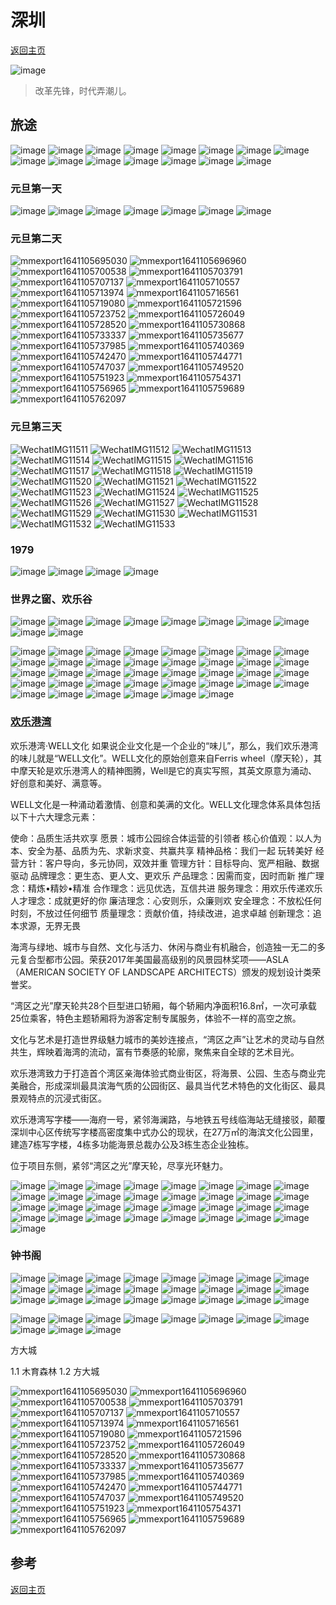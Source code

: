 # 深圳
[返回主页](/)

![image](https://user-images.githubusercontent.com/95151698/146619673-f97086e6-f096-418e-a7d3-cc349f7e0b4b.png)
> 改革先锋，时代弄潮儿。

## 旅途

![image](https://user-images.githubusercontent.com/95151698/146619942-fe27cab1-f84f-4227-873f-c5005426056b.png)
![image](https://user-images.githubusercontent.com/95151698/146619705-b0b73ad4-9f50-42b9-8d39-2e88f9047397.png)
![image](https://user-images.githubusercontent.com/95151698/146619856-69eeffe0-6648-4f4c-9ae8-e7e65adf75a8.png)
![image](https://user-images.githubusercontent.com/95151698/146619864-ade39483-6170-4c60-9fae-fe35b87bf708.png)
![image](https://user-images.githubusercontent.com/95151698/146619877-42475a07-4699-4289-a2a9-bfcc29a215fe.png)
![image](https://user-images.githubusercontent.com/95151698/146619881-3ef9f363-715c-411f-a7cc-28dd4aa9bb65.png)
![image](https://user-images.githubusercontent.com/95151698/146619885-610cd58c-fcae-43a3-a4b2-000890ec2165.png)
![image](https://user-images.githubusercontent.com/95151698/146619893-3a314fb2-a8b5-4fdc-a998-afddda500675.png)
![image](https://user-images.githubusercontent.com/95151698/146619896-aa0c6660-4390-4cf7-9f23-9f6a3109465c.png)
![image](https://user-images.githubusercontent.com/95151698/146619903-d95fcf07-64cf-402c-a4ca-0e256c1132ae.png)
![image](https://user-images.githubusercontent.com/95151698/146619904-f6312872-1c66-4e70-8f86-005fad256ad9.png)
![image](https://user-images.githubusercontent.com/95151698/146619912-9f979444-6aba-4681-8246-2ab7372c6302.png)
![image](https://user-images.githubusercontent.com/95151698/146619919-7eaf2070-66a4-4c2a-a4a1-ef17f0b9f68d.png)
![image](https://user-images.githubusercontent.com/95151698/146619924-d4b85936-f469-4db9-8de4-c090025187ee.png)
![image](https://user-images.githubusercontent.com/95151698/146619930-9582c6a6-cba0-46e5-b325-b77ce889f02d.png)

### 元旦第一天

![image](https://user-images.githubusercontent.com/95151698/147845513-e59c0834-8ed9-40a4-ab13-c53c55cd94f9.png)
![image](https://user-images.githubusercontent.com/95151698/147845514-45eb185a-b2ce-41d1-94da-96270d258be7.png)
![image](https://user-images.githubusercontent.com/95151698/147845516-a842b9b8-b280-402f-8eb4-4f4ca255703b.png)
![image](https://user-images.githubusercontent.com/95151698/147845519-46bbd724-de90-482f-81c0-6b97d30a4fff.png)
![image](https://user-images.githubusercontent.com/95151698/147845522-7555b79e-996e-4c74-a492-b59ebdf0aaad.png)
![image](https://user-images.githubusercontent.com/95151698/147845523-7d87ccd1-940d-474c-bc63-448627f53bcb.png)
![image](https://user-images.githubusercontent.com/95151698/147845530-590bc0b2-099e-4271-9280-1747f426aa17.png)

### 元旦第二天

![mmexport1641105695030](https://user-images.githubusercontent.com/42224627/147868431-29c5382b-b64f-48bc-a7e9-0a5d38200beb.jpg)
![mmexport1641105696960](https://user-images.githubusercontent.com/42224627/147868433-5437ff42-90b4-4144-a5cf-83e8534569e8.jpg)
![mmexport1641105700538](https://user-images.githubusercontent.com/42224627/147868437-b4c9751f-ebfa-4acb-acd5-765ffe81b474.jpg)
![mmexport1641105703791](https://user-images.githubusercontent.com/42224627/147868438-22fcd28d-699f-4f58-99f8-f9c51add075b.jpg)
![mmexport1641105707137](https://user-images.githubusercontent.com/42224627/147868439-eae20ca9-6a48-4901-ba02-fc676ea66437.jpg)
![mmexport1641105710557](https://user-images.githubusercontent.com/42224627/147868440-d8c84c4e-53ab-43a6-88d2-d83cd53d4cd2.jpg)
![mmexport1641105713974](https://user-images.githubusercontent.com/42224627/147868441-94197ca0-c29f-4a58-b29c-f9877c146fa3.jpg)
![mmexport1641105716561](https://user-images.githubusercontent.com/42224627/147868442-5ade68c9-8af9-4862-8c6e-55e0f739085f.jpg)
![mmexport1641105719080](https://user-images.githubusercontent.com/42224627/147868444-b9e1144c-99be-4286-9f5d-54f9771aea8c.jpg)
![mmexport1641105721596](https://user-images.githubusercontent.com/42224627/147868445-dfa52c82-673d-4fa6-8c14-f66e79e07910.jpg)
![mmexport1641105723752](https://user-images.githubusercontent.com/42224627/147868447-79e4c26e-3cd3-4a77-a47b-94c9ee523ab6.jpg)
![mmexport1641105726049](https://user-images.githubusercontent.com/42224627/147868449-e6ff4cdd-2e68-4813-a54e-99bdc4d27be9.jpg)
![mmexport1641105728520](https://user-images.githubusercontent.com/42224627/147868452-8bca7623-9c2e-42b6-bd5f-808b20a66d16.jpg)
![mmexport1641105730868](https://user-images.githubusercontent.com/42224627/147868454-4dbb10fb-b0c5-4e2c-8b13-92fcb3fd46e1.jpg)
![mmexport1641105733337](https://user-images.githubusercontent.com/42224627/147868455-fade6b81-a5fe-4f33-82be-c4beccfc0b73.jpg)
![mmexport1641105735677](https://user-images.githubusercontent.com/42224627/147868457-2aaa3207-3c9b-4a5c-8db0-72d0bfcc041d.jpg)
![mmexport1641105737985](https://user-images.githubusercontent.com/42224627/147868458-b5e79188-41c4-46f1-b940-880d71273e10.jpg)
![mmexport1641105740369](https://user-images.githubusercontent.com/42224627/147868459-e64946a9-9762-4d7b-8b2d-5ea035b3f25a.jpg)
![mmexport1641105742470](https://user-images.githubusercontent.com/42224627/147868460-8b998457-30be-4eed-bb96-3662c74b0a2c.jpg)
![mmexport1641105744771](https://user-images.githubusercontent.com/42224627/147868464-fb22478f-c9d1-4115-92af-fe2223904519.jpg)
![mmexport1641105747037](https://user-images.githubusercontent.com/42224627/147868465-bd91eb9c-4542-4c03-884d-3c78d5290728.jpg)
![mmexport1641105749520](https://user-images.githubusercontent.com/42224627/147868466-3634d4d4-e616-4dc1-bff5-b937851d0944.jpg)
![mmexport1641105751923](https://user-images.githubusercontent.com/42224627/147868467-63978ce4-9894-41d6-a3b8-6728d011fd70.jpg)
![mmexport1641105754371](https://user-images.githubusercontent.com/42224627/147868469-40bf126c-1c3c-4f52-afbb-8042766fdaca.jpg)
![mmexport1641105756965](https://user-images.githubusercontent.com/42224627/147868470-81012a0a-f7c8-47f2-9ba3-cfeb628bfafb.jpg)
![mmexport1641105759689](https://user-images.githubusercontent.com/42224627/147868472-63eb1c9a-82a6-4ec9-b5f6-88881b759ec9.jpg)
![mmexport1641105762097](https://user-images.githubusercontent.com/42224627/147868473-efe9a31e-3a1f-485c-a25b-4aeb8f961b99.jpg)


### 元旦第三天

![WechatIMG11511](https://user-images.githubusercontent.com/95151698/147933446-6d03e608-5a54-4ffd-9246-2402890a9ab9.jpeg)
![WechatIMG11512](https://user-images.githubusercontent.com/95151698/147933456-1c7aa114-351c-4178-a6f0-1084c10a2177.jpeg)
![WechatIMG11513](https://user-images.githubusercontent.com/95151698/147933457-8adc8593-78dd-4276-a2d9-cfd1c42d0866.jpeg)
![WechatIMG11514](https://user-images.githubusercontent.com/95151698/147933459-5540c55f-f5d0-4664-b530-939082bdd9e6.jpeg)
![WechatIMG11515](https://user-images.githubusercontent.com/95151698/147933461-0931d27d-0bd9-44e9-a393-e5bd42d2d675.jpeg)
![WechatIMG11516](https://user-images.githubusercontent.com/95151698/147933465-47119a8b-d8bf-4f0b-a774-0c62e6bbd08f.jpeg)
![WechatIMG11517](https://user-images.githubusercontent.com/95151698/147933467-d302d9ff-c4a7-42e8-b159-a8059a28a6ea.jpeg)
![WechatIMG11518](https://user-images.githubusercontent.com/95151698/147933472-a13913a5-f6c5-415f-8268-2518da4ea00e.jpeg)
![WechatIMG11519](https://user-images.githubusercontent.com/95151698/147933474-d154fb0d-9879-4a53-a011-7bb51431a810.jpeg)
![WechatIMG11520](https://user-images.githubusercontent.com/95151698/147933475-4f3030c5-ad63-4ea5-9d9c-3698b57cc3a1.jpeg)
![WechatIMG11521](https://user-images.githubusercontent.com/95151698/147933480-4b46ee97-402d-475f-90b2-a330d885a0f9.jpeg)
![WechatIMG11522](https://user-images.githubusercontent.com/95151698/147933481-745f3418-aafe-4619-978e-df47d5e9aae1.jpeg)
![WechatIMG11523](https://user-images.githubusercontent.com/95151698/147933484-3c3683eb-ef57-4cb7-be2d-97ec2d4a4cda.jpeg)
![WechatIMG11524](https://user-images.githubusercontent.com/95151698/147933485-dc4b8faf-8e69-45fa-9d59-ae482a48d7f8.jpeg)
![WechatIMG11525](https://user-images.githubusercontent.com/95151698/147933489-4e566199-0a4c-4fc0-ac55-68da4a2568e0.jpeg)
![WechatIMG11526](https://user-images.githubusercontent.com/95151698/147933490-61200065-1380-4f00-b90d-f1a92e0d6da7.jpeg)
![WechatIMG11527](https://user-images.githubusercontent.com/95151698/147933493-282f8630-1844-44e3-a9e1-e92ec29f5e84.jpeg)
![WechatIMG11528](https://user-images.githubusercontent.com/95151698/147933496-e4052ec0-c87e-455c-9ca1-be8c4d693d9b.jpeg)
![WechatIMG11529](https://user-images.githubusercontent.com/95151698/147933497-77cbb39b-c59f-4e6b-a3ac-de7e90f89ec7.jpeg)
![WechatIMG11530](https://user-images.githubusercontent.com/95151698/147933501-eaa55615-3b01-4364-b84a-8aefbafca71f.jpeg)
![WechatIMG11531](https://user-images.githubusercontent.com/95151698/147933503-7c2e7d10-d19c-430b-8545-b75b584733c4.jpeg)
![WechatIMG11532](https://user-images.githubusercontent.com/95151698/147933507-3e38f444-9c32-4df5-bd23-7491c60a9834.jpeg)
![WechatIMG11533](https://user-images.githubusercontent.com/95151698/147933508-b09ae57e-f3bb-4caf-b950-179f59c7c941.jpeg)


### 1979

![image](https://user-images.githubusercontent.com/95151698/147403629-00074bc1-6667-47d2-9962-04213e887212.png)
![image](https://user-images.githubusercontent.com/95151698/147403623-5f62bd39-82b8-477c-bcdc-e0e3532d8de3.png)
![image](https://user-images.githubusercontent.com/95151698/147403619-48346738-0c05-41d7-83aa-0e39ca2ff2f3.png)
![image](https://user-images.githubusercontent.com/95151698/147403614-051d28ed-9550-4e09-b5a9-a166866cf4fe.png)


### 世界之窗、欢乐谷

![image](https://user-images.githubusercontent.com/95151698/147385567-5c6646d6-217b-42fb-921b-04aa5b8f6494.png)
![image](https://user-images.githubusercontent.com/95151698/147385572-e93de5a4-b41c-4db3-b672-97668ea7572a.png)
![image](https://user-images.githubusercontent.com/95151698/147385565-57ca004d-0c2a-48f6-855c-cd1c67587c3f.png)
![image](https://user-images.githubusercontent.com/95151698/147385555-2a82e364-ef21-4322-9943-8d92f70e4679.png)
![image](https://user-images.githubusercontent.com/95151698/147385570-c85a6969-0b2c-4437-8c4b-4d09160dcefa.png)
![image](https://user-images.githubusercontent.com/95151698/147385560-e469ac60-bf67-4895-8524-6ca16092260f.png)
![image](https://user-images.githubusercontent.com/95151698/147385587-a6246932-9f27-4430-ae60-b1bb0a04ed26.png)
![image](https://user-images.githubusercontent.com/95151698/147385591-48c39d9a-6038-4c2e-baf4-65a0a1bcd642.png)
![image](https://user-images.githubusercontent.com/95151698/147385584-3a96ea22-5ed0-4c02-a266-81fd48cb7088.png)
![image](https://user-images.githubusercontent.com/95151698/147385579-dcdafcba-47be-4878-9bfc-1d4a89a140ac.png)

![image](https://user-images.githubusercontent.com/95151698/147385578-de7b7f70-5a3c-4855-afe7-691f28b51fda.png)
![image](https://user-images.githubusercontent.com/95151698/147385600-fc4e0ca5-549d-49c8-9462-aeeba44f202a.png)
![image](https://user-images.githubusercontent.com/95151698/147385604-66e45459-db41-4b70-ba1f-e038897e463e.png)
![image](https://user-images.githubusercontent.com/95151698/147385601-d88d000b-10e8-4a9b-8555-63ee49326d98.png)
![image](https://user-images.githubusercontent.com/95151698/147385602-163b0fad-131a-45fe-a624-76f29da828a5.png)
![image](https://user-images.githubusercontent.com/95151698/147385592-ade1fbac-f3f3-4e4d-8448-504eeeb73eeb.png)
![image](https://user-images.githubusercontent.com/95151698/147385609-40346f6c-a242-4b38-8856-ca15ccd04e73.png)
![image](https://user-images.githubusercontent.com/95151698/147385610-0c23fc1c-dfb7-4b63-ba6a-d73efc625a1e.png)
![image](https://user-images.githubusercontent.com/95151698/147385617-a1ecc92c-a2f8-47ad-aacf-d88a5a8cbc7f.png)
![image](https://user-images.githubusercontent.com/95151698/147385607-ef2875aa-ece3-4d1a-a82d-ef34790089d0.png)
![image](https://user-images.githubusercontent.com/95151698/147385593-adcf6248-7d00-4e6a-bb9c-d499b6067ab9.png)
![image](https://user-images.githubusercontent.com/95151698/147385618-965e03b7-c957-47e3-9b85-8263fbb926c4.png)
![image](https://user-images.githubusercontent.com/95151698/147385597-85b59175-2848-45fd-93be-86f580260204.png)
![image](https://user-images.githubusercontent.com/95151698/147385614-aa7ef898-b8be-41d1-8399-24131187fc34.png)
![image](https://user-images.githubusercontent.com/95151698/147385619-2d6426dc-7ca7-440b-8b93-7d6715b849aa.png)
![image](https://user-images.githubusercontent.com/95151698/147385626-d9709ad0-7d2f-4bd8-8e0b-3bb855cbe627.png)
![image](https://user-images.githubusercontent.com/95151698/147385622-460f4ba3-a9b6-4cc5-b9ce-18689ff6df25.png)
![image](https://user-images.githubusercontent.com/95151698/147385632-52b5dd7d-f1b0-40eb-9158-ac4d9143c7d6.png)
![image](https://user-images.githubusercontent.com/95151698/147385629-f9299647-4eeb-4a4d-bfa2-d5c88e21536a.png)
![image](https://user-images.githubusercontent.com/95151698/147385636-d5efb2f7-2db4-451c-912d-f243e3047a94.png)
![image](https://user-images.githubusercontent.com/95151698/147385635-dd9bc0b1-fc47-4e26-9295-194dcdddbb19.png)
![image](https://user-images.githubusercontent.com/95151698/147385637-11c09104-bdf5-46d1-8822-4076534e6374.png)
![image](https://user-images.githubusercontent.com/95151698/147385630-f6067b9d-5045-4c5e-aa01-7e10a1e490ef.png)
![image](https://user-images.githubusercontent.com/95151698/147385648-1b578247-fce4-4fdc-bc3e-05965b1d49c2.png)
![image](https://user-images.githubusercontent.com/95151698/147385652-829c8bac-1558-4ad2-9a78-f89eda07b6ff.png)
![image](https://user-images.githubusercontent.com/95151698/147385649-e5d29dde-5ffb-48f8-8f96-5be2c66ee1fb.png)
![image](https://user-images.githubusercontent.com/95151698/147385657-3a4f3309-53f2-4572-a653-56fe109f7e6f.png)
![image](https://user-images.githubusercontent.com/95151698/147385654-0c1bbff0-0250-47bf-a691-9836c18f4921.png)
![image](https://user-images.githubusercontent.com/95151698/147385655-9017c190-6634-4ae1-b496-c2744889f0ff.png)
![image](https://user-images.githubusercontent.com/95151698/147385660-5f20388e-4da1-432e-a7b4-7cb71c9d3956.png)
![image](https://user-images.githubusercontent.com/95151698/147385658-c17234dd-76cf-4937-be3c-6378a5210e00.png)
![image](https://user-images.githubusercontent.com/95151698/147385640-396622db-a0ed-4af9-8be3-5e59719bd64d.png)
![image](https://user-images.githubusercontent.com/95151698/147385661-e849dd74-d2b5-4572-ba4d-dc37ab77f199.png)
![image](https://user-images.githubusercontent.com/95151698/147385642-9532aa81-b566-432f-b03c-f01a47d0eb12.png)
![image](https://user-images.githubusercontent.com/95151698/147385644-010e0774-561d-4372-98f8-ee07c3ae76af.png)
![image](https://user-images.githubusercontent.com/95151698/147385666-0b37b6c8-c147-41d0-b652-f9356b0a56e7.png)
![image](https://user-images.githubusercontent.com/95151698/147385668-3106d4fb-7788-4512-9e8d-22837a45fb32.png)
![image](https://user-images.githubusercontent.com/95151698/147385663-e1be963e-d55b-4be4-9783-49ffd0fc0a97.png)


### [欢乐港湾](https://www.octohbay.net/home/index/about.html)

欢乐港湾·WELL文化
如果说企业文化是一个企业的“味儿”，那么，我们欢乐港湾的味儿就是“WELL文化”。WELL文化的原始创意来自Ferris wheel（摩天轮），其中摩天轮是欢乐港湾人的精神图腾，Well是它的真实写照，其英文原意为涌动、好创意和美好、满意等。

WELL文化是一种涌动着激情、创意和美满的文化。WELL文化理念体系具体包括以下十六大理念元素：

使命：品质生活共欢享
愿景：城市公园综合体运营的引领者
核心价值观：以人为本、安全为基、品质为先、求新求变、共赢共享
精神品格：我们一起   玩转美好
经营方针：客户导向，多元协同，双效并重
管理方针：目标导向、宽严相融、数据驱动
品牌理念：更生态、更人文、更欢乐
产品理念：因需而变，因时而新
推广理念：精炼•精妙•精准
合作理念：远见优选，互信共进
服务理念：用欢乐传递欢乐
人才理念：成就更好的你
廉洁理念：心安则乐，众廉则欢
安全理念：不放松任何时刻，不放过任何细节
质量理念：贡献价值，持续改进，追求卓越
创新理念：追本求源，无界无畏

海湾与绿地、城市与自然、文化与活力、休闲与商业有机融合，创造独一无二的多元复合型都市公园。荣获2017年美国最高级别的风景园林奖项——ASLA（AMERICAN SOCIETY OF LANDSCAPE ARCHITECTS）颁发的规划设计类荣誉奖。

“湾区之光”摩天轮共28个巨型进口轿厢，每个轿厢内净面积16.8㎡，一次可承载25位乘客，特色主题轿厢将为游客定制专属服务，体验不一样的高空之旅。

文化与艺术是打造世界级魅力城市的美妙连接点，“湾区之声”让艺术的灵动与自然共生，辉映着海湾的流动，富有节奏感的轮廓，聚焦来自全球的艺术目光。

欢乐港湾致力于打造首个湾区亲海体验式商业街区，将海景、公园、生态与商业完美融合，形成深圳最具滨海气质的公园街区、最具当代艺术特色的文化街区、最具景观特点的沉浸式街区。

欢乐港湾写字楼——海府一号，紧邻海澜路，与地铁五号线临海站无缝接驳，颠覆深圳中心区传统写字楼高密度集中式办公的现状，在27万㎡的海滨文化公园里，建造7栋写字楼，4栋多功能海景总裁办公及3栋生态企业独栋。

位于项目东侧，紧邻“湾区之光”摩天轮，尽享光环魅力。

![image](https://user-images.githubusercontent.com/95151698/146642773-007a8c7f-2967-4143-b96b-3dd7cc9c85b9.png)
![image](https://user-images.githubusercontent.com/95151698/146642604-e854b894-01db-43fb-9990-663b6b8ac615.png)
![image](https://user-images.githubusercontent.com/95151698/146642615-61c10a78-b85a-4137-80af-97ff9c99338c.png)
![image](https://user-images.githubusercontent.com/95151698/146642670-1057f941-c642-4a27-bb9f-2dcb48db41c1.png)
![image](https://user-images.githubusercontent.com/95151698/146642671-88dd746d-83ef-4f29-9f1d-1786bae89865.png)
![image](https://user-images.githubusercontent.com/95151698/146642676-7194a4a9-0323-4731-9d0f-9be8ddd50610.png)
![image](https://user-images.githubusercontent.com/95151698/146642681-8917ca3d-0f7d-4433-b39e-c54de29d931b.png)
![image](https://user-images.githubusercontent.com/95151698/146642617-f8ef488c-eeee-4064-bf9e-74db9d1eba8d.png)
![image](https://user-images.githubusercontent.com/95151698/146642692-1156bbc2-d165-46b5-a393-637b7fccaf39.png)
![image](https://user-images.githubusercontent.com/95151698/146642697-462fa29c-f852-4e70-9dba-e373cfdac133.png)
![image](https://user-images.githubusercontent.com/95151698/146642701-c8d02650-39ca-49bd-9099-141364d5c149.png)
![image](https://user-images.githubusercontent.com/95151698/146642607-e8ed2452-ed26-4a5d-b2dc-03390d85cc23.png)
![image](https://user-images.githubusercontent.com/95151698/146642710-823a2a54-2adf-48b0-ac48-6678f3e0aa70.png)
![image](https://user-images.githubusercontent.com/95151698/146642718-73be9db5-fecc-4f99-9d00-e2eb0e1eb1b0.png)
![image](https://user-images.githubusercontent.com/95151698/146642712-312cf505-8634-49ae-b5ce-8bcc88e07c20.png)
![image](https://user-images.githubusercontent.com/95151698/146642722-fb8efe6f-235b-4647-8a7a-95e93ff83651.png)
![image](https://user-images.githubusercontent.com/95151698/146642725-7701c14b-d739-4da6-b7d8-470582318271.png)
![image](https://user-images.githubusercontent.com/95151698/146642720-d4cea158-5e8a-4a23-9aa2-3a08ce92fb8c.png)
![image](https://user-images.githubusercontent.com/95151698/146642745-5f59fefc-d8d0-4cbe-8c4f-a933c8d77c22.png)
![image](https://user-images.githubusercontent.com/95151698/146642741-301e9397-65c7-4de0-848e-b869f898827f.png)
![image](https://user-images.githubusercontent.com/95151698/146642752-0403c848-c666-4d31-8d3d-87c702b8bb59.png)
![image](https://user-images.githubusercontent.com/95151698/146642748-2148d2fe-86dc-4cc5-b143-c05d09021c0b.png)
![image](https://user-images.githubusercontent.com/95151698/146642753-67fe77be-53e4-422c-937e-181059078685.png)
![image](https://user-images.githubusercontent.com/95151698/146642758-942da39d-027f-4b9d-9ac9-91c1a76d075d.png)
![image](https://user-images.githubusercontent.com/95151698/146642764-c5a40793-846d-47c8-97d0-8b109c459473.png)
![image](https://user-images.githubusercontent.com/95151698/146642784-691feaab-acfd-4120-a726-739628bec727.png)
![image](https://user-images.githubusercontent.com/95151698/146642802-1e7f8fea-b842-4485-bb1b-7a36c0b9339e.png)
![image](https://user-images.githubusercontent.com/95151698/146642777-9ad2ab87-2fad-45f1-99fb-b7cc5abea5e1.png)
![image](https://user-images.githubusercontent.com/95151698/146642804-7330991b-c846-456b-a6ad-c5055fc7cd47.png)
![image](https://user-images.githubusercontent.com/95151698/146642815-0260ff53-b92d-4bdb-bba4-873e47e77dce.png)
![image](https://user-images.githubusercontent.com/95151698/146642798-9599f50e-a106-4b80-a91a-5f3df11a9874.png)
![image](https://user-images.githubusercontent.com/95151698/146642819-61ae8678-356f-42c4-aff8-22b31f3b08dc.png)
![image](https://user-images.githubusercontent.com/95151698/146642826-063e7192-ce8d-4130-84d4-6d4a27b78280.png)


### 钟书阁

![image](https://user-images.githubusercontent.com/95151698/146642831-d7171c4e-618e-421d-9345-3edb95e12716.png)
![image](https://user-images.githubusercontent.com/95151698/146642795-8140d730-9d44-40d8-8f21-42619800b765.png)
![image](https://user-images.githubusercontent.com/95151698/146642835-fab5cadb-8719-4cc8-8bcd-925f75b29883.png)
![image](https://user-images.githubusercontent.com/95151698/146642813-f78e5cea-3719-4644-9279-dbdfc08e1bde.png)
![image](https://user-images.githubusercontent.com/95151698/146642811-0e03d491-5cff-45ac-b838-9086745a9455.png)
![image](https://user-images.githubusercontent.com/95151698/146642855-4a5d0fd9-c508-472a-9326-64656e4f88ce.png)
![image](https://user-images.githubusercontent.com/95151698/146642865-a04ad350-492b-468d-88a0-eae0a217c386.png)
![image](https://user-images.githubusercontent.com/95151698/146642864-10a15eba-66ae-44fd-b543-d74dc27a3ef6.png)
![image](https://user-images.githubusercontent.com/95151698/146642859-a4ffc53b-63d3-4518-9903-aa0876af564b.png)
![image](https://user-images.githubusercontent.com/95151698/146642868-c9da66f9-6e85-4a52-9899-1196ed9ee215.png)
![image](https://user-images.githubusercontent.com/95151698/146642880-04339196-0c76-48f2-8484-5b3d55303f75.png)
![image](https://user-images.githubusercontent.com/95151698/146642736-c3931773-11ab-4f64-95ff-d44e311a4fb7.png)
![image](https://user-images.githubusercontent.com/95151698/146642847-e4043237-54cf-4424-9e13-f624773b4ea8.png)
![image](https://user-images.githubusercontent.com/95151698/146642907-c7c46d0b-b2cd-4702-bc38-81dd0742e7d3.png)
![image](https://user-images.githubusercontent.com/95151698/146642909-ffa93eb4-9eef-432a-9a72-3f39a9ff43f6.png)
![image](https://user-images.githubusercontent.com/95151698/146642738-989ef1fb-f98b-467c-a03e-1a715c3d70b1.png)
![image](https://user-images.githubusercontent.com/95151698/146642763-86cfa939-ddd1-4cbb-b9b1-a93e4120d3b9.png)
![image](https://user-images.githubusercontent.com/95151698/146642757-50730720-6f95-483a-a44f-03d94cbae32a.png)
![image](https://user-images.githubusercontent.com/95151698/146642791-a8cd5e84-7534-4ed0-91d4-256a675791f8.png)
![image](https://user-images.githubusercontent.com/95151698/146642848-6a408186-c8ae-497a-8042-d5c4b6d11017.png)
![image](https://user-images.githubusercontent.com/95151698/146642844-3b33283c-3955-4302-83fa-58bd48507f64.png)
![image](https://user-images.githubusercontent.com/95151698/146642873-cfe9a50d-a00a-4ddc-93eb-eb91d9cd47dc.png)
![image](https://user-images.githubusercontent.com/95151698/146642876-2da8d215-35e9-440d-8d52-369c00e5d3c6.png)
![image](https://user-images.githubusercontent.com/95151698/146642878-e92f96fa-5897-4caf-ad65-555f8b4b88e8.png)

![image](https://user-images.githubusercontent.com/95151698/147210125-3c765b60-1e37-41c2-a14d-6c7409fa0c02.png)
![image](https://user-images.githubusercontent.com/95151698/147210139-3aaae552-b129-472a-97fb-854282cc5327.png)
![image](https://user-images.githubusercontent.com/95151698/147210179-c7e7ff0a-c9bb-4811-9460-b41299eecc8d.png)
![image](https://user-images.githubusercontent.com/95151698/147210202-3ca73665-8b8d-4a94-b17c-96eb01cd3aba.png)
![image](https://user-images.githubusercontent.com/95151698/147210212-654c7133-5447-4971-a9b8-7f1a1dcc4ab1.png)
![image](https://user-images.githubusercontent.com/95151698/147210265-0c7a817a-6a35-4c61-bb2d-202b431413db.png)
![image](https://user-images.githubusercontent.com/95151698/147210269-afed9e9e-914b-4c63-8a13-886d02bbd626.png)
![image](https://user-images.githubusercontent.com/95151698/147210291-d578979b-ebbe-4b6c-b8b4-24932f6ea516.png)
![image](https://user-images.githubusercontent.com/95151698/147210279-8a17a78f-0b91-4341-bc59-e3fa9913aa34.png)
![image](https://user-images.githubusercontent.com/95151698/147210276-7e43cb55-e7cc-43f2-9e4a-d79cd4f4a3e8.png)
![image](https://user-images.githubusercontent.com/95151698/147210228-efbcca6f-2a3e-4466-8c2d-08520d457775.png)

方大城

1.1 木育森林
1.2 方大城
 
![mmexport1641105695030](https://user-images.githubusercontent.com/42224627/147868431-29c5382b-b64f-48bc-a7e9-0a5d38200beb.jpg)
![mmexport1641105696960](https://user-images.githubusercontent.com/42224627/147868433-5437ff42-90b4-4144-a5cf-83e8534569e8.jpg)
![mmexport1641105700538](https://user-images.githubusercontent.com/42224627/147868437-b4c9751f-ebfa-4acb-acd5-765ffe81b474.jpg)
![mmexport1641105703791](https://user-images.githubusercontent.com/42224627/147868438-22fcd28d-699f-4f58-99f8-f9c51add075b.jpg)
![mmexport1641105707137](https://user-images.githubusercontent.com/42224627/147868439-eae20ca9-6a48-4901-ba02-fc676ea66437.jpg)
![mmexport1641105710557](https://user-images.githubusercontent.com/42224627/147868440-d8c84c4e-53ab-43a6-88d2-d83cd53d4cd2.jpg)
![mmexport1641105713974](https://user-images.githubusercontent.com/42224627/147868441-94197ca0-c29f-4a58-b29c-f9877c146fa3.jpg)
![mmexport1641105716561](https://user-images.githubusercontent.com/42224627/147868442-5ade68c9-8af9-4862-8c6e-55e0f739085f.jpg)
![mmexport1641105719080](https://user-images.githubusercontent.com/42224627/147868444-b9e1144c-99be-4286-9f5d-54f9771aea8c.jpg)
![mmexport1641105721596](https://user-images.githubusercontent.com/42224627/147868445-dfa52c82-673d-4fa6-8c14-f66e79e07910.jpg)
![mmexport1641105723752](https://user-images.githubusercontent.com/42224627/147868447-79e4c26e-3cd3-4a77-a47b-94c9ee523ab6.jpg)
![mmexport1641105726049](https://user-images.githubusercontent.com/42224627/147868449-e6ff4cdd-2e68-4813-a54e-99bdc4d27be9.jpg)
![mmexport1641105728520](https://user-images.githubusercontent.com/42224627/147868452-8bca7623-9c2e-42b6-bd5f-808b20a66d16.jpg)
![mmexport1641105730868](https://user-images.githubusercontent.com/42224627/147868454-4dbb10fb-b0c5-4e2c-8b13-92fcb3fd46e1.jpg)
![mmexport1641105733337](https://user-images.githubusercontent.com/42224627/147868455-fade6b81-a5fe-4f33-82be-c4beccfc0b73.jpg)
![mmexport1641105735677](https://user-images.githubusercontent.com/42224627/147868457-2aaa3207-3c9b-4a5c-8db0-72d0bfcc041d.jpg)
![mmexport1641105737985](https://user-images.githubusercontent.com/42224627/147868458-b5e79188-41c4-46f1-b940-880d71273e10.jpg)
![mmexport1641105740369](https://user-images.githubusercontent.com/42224627/147868459-e64946a9-9762-4d7b-8b2d-5ea035b3f25a.jpg)
![mmexport1641105742470](https://user-images.githubusercontent.com/42224627/147868460-8b998457-30be-4eed-bb96-3662c74b0a2c.jpg)
![mmexport1641105744771](https://user-images.githubusercontent.com/42224627/147868464-fb22478f-c9d1-4115-92af-fe2223904519.jpg)
![mmexport1641105747037](https://user-images.githubusercontent.com/42224627/147868465-bd91eb9c-4542-4c03-884d-3c78d5290728.jpg)
![mmexport1641105749520](https://user-images.githubusercontent.com/42224627/147868466-3634d4d4-e616-4dc1-bff5-b937851d0944.jpg)
![mmexport1641105751923](https://user-images.githubusercontent.com/42224627/147868467-63978ce4-9894-41d6-a3b8-6728d011fd70.jpg)
![mmexport1641105754371](https://user-images.githubusercontent.com/42224627/147868469-40bf126c-1c3c-4f52-afbb-8042766fdaca.jpg)
![mmexport1641105756965](https://user-images.githubusercontent.com/42224627/147868470-81012a0a-f7c8-47f2-9ba3-cfeb628bfafb.jpg)
![mmexport1641105759689](https://user-images.githubusercontent.com/42224627/147868472-63eb1c9a-82a6-4ec9-b5f6-88881b759ec9.jpg)
![mmexport1641105762097](https://user-images.githubusercontent.com/42224627/147868473-efe9a31e-3a1f-485c-a25b-4aeb8f961b99.jpg)


## 参考

[返回主页](/)

